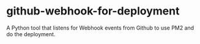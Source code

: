 # github-webhook-for-deployment
A Python tool that listens for Webhook events from Github to use PM2 and do the deployment.
